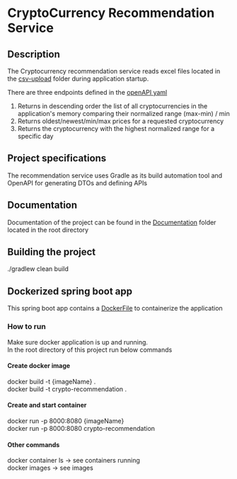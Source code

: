 # CryptoCurrency Recommendation Service

## Description
The Cryptocurrency recommendation service reads excel files located in the [csv-upload](csv-upload) folder during application startup.

There are three endpoints defined in the [openAPI yaml](src/main/resources/openapi/crypto-recommendation-api.yaml) 
1. Returns in descending order the list of all cryptocurrencies in the application's memory comparing their normalized range (max-min) / min
2. Returns oldest/newest/min/max prices for a requested cryptocurrency
3. Returns the cryptocurrency with the highest normalized range for a specific day

## Project specifications
The recommendation service uses Gradle as its build automation tool and OpenAPI for generating DTOs and defining APIs

## Documentation
Documentation of the project can be found in the [Documentation](Documentation/index.html) folder located in the root directory

## Building the project
./gradlew clean build

## Dockerized spring boot app
This spring boot app contains a [DockerFile](Dockerfile) to containerize the application

### How to run
Make sure docker application is up and running.<br>
In the root directory of this project run below commands

#### Create docker image
docker build -t {imageName} . <br>
docker build -t crypto-recommendation .

#### Create and start container
docker run -p 8000:8080 {imageName} <br>
docker run -p 8000:8080 crypto-recommendation

#### Other commands
docker container ls -> see containers running<br>
docker images -> see images